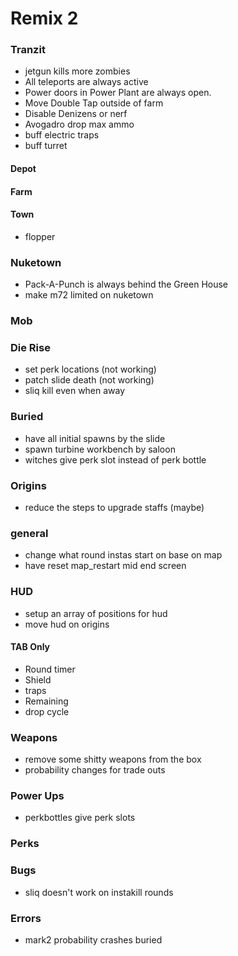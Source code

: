 # Remix 2

### Tranzit
* jetgun kills more zombies
* All teleports are always active
* Power doors in Power Plant are always open.
* Move Double Tap outside of farm
* Disable Denizens or nerf
* Avogadro drop max ammo
* buff electric traps
* buff turret

#### Depot

#### Farm

#### Town
* flopper

### Nuketown
* Pack-A-Punch is always behind the Green House
* make m72 limited on nuketown

### Mob

### Die Rise
* set perk locations (not working)
* patch slide death (not working)
* sliq kill even when away

### Buried
* have all initial spawns by the slide
* spawn turbine workbench by saloon
* witches give perk slot instead of perk bottle

### Origins
<!-- * add staffs to box once they are crafted -->
* reduce the steps to upgrade staffs (maybe)

### general
* change what round instas start on base on map
* have reset map_restart mid end screen

### HUD
* setup an array of positions for hud
* move hud on origins

#### TAB Only
* Round timer
* Shield
* traps
* Remaining
* drop cycle

### Weapons
* remove some shitty weapons from the box
* probability changes for trade outs

### Power Ups
* perkbottles give perk slots

### Perks

### Bugs
* sliq doesn't work on instakill rounds

### Errors
* mark2 probability crashes buried